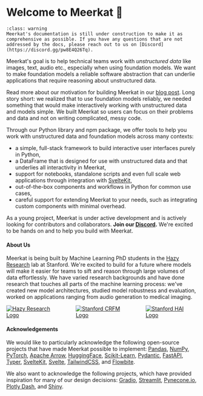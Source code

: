 # Welcome to Meerkat 🔮

```{admonition} Under Construction
:class: warning
Meerkat's documentation is still under construction to make it as comprehensive as possible. If you have any questions that are not addressed by the docs, please reach out to us on [Discord](https://discord.gg/pw8E4Q26Tq).
```


Meerkat's goal is to help technical teams work with *unstructured data* like images, text, audio etc., especially when using foundation models. We want to make foundation models a reliable software abstraction that can underlie applications that require reasoning about unstructured data.

Read more about our motivation for building Meerkat in our [blog post](https://hazyresearch.stanford.edu/blog/2023-03-01-meerkat). Long story short: we realized that to use foundation models reliably, we needed something that would make interactively working with unstructured data and models simple. We built Meerkat so users can focus on their problems and data and not on writing complicated, messy code.

Through our Python library and npm package, we offer tools to help you work with unstructured data and foundation models across many contexts:
- a simple, full-stack framework to build interactive user interfaces purely in Python,
- a DataFrame that is designed for use with unstructured data and that underlies all interactivity in Meerkat,
- support for notebooks, standalone scripts and even full scale web applications through integration with [SvelteKit](https://kit.svelte.dev/),
- out-of-the-box components and workflows in Python for common use cases,
- careful support for extending Meerkat to your needs, such as integrating custom components with minimal overhead.

As a young project, Meerkat is under active development and is actively looking for contributors and collaborators. **Join our [Discord](https://discord.gg/pw8E4Q26Tq).**  We're excited to be hands on and to help you build with Meerkat.
<!-- 
**Philosophy.** Our design philosophy is to give technically minded users the opportunity to extend and tinker to customize Meerkat to your liking, while giving most users the ability to use Meerkat without worrying about the details. 
We hope to make implementation decisions that prioritize simplicity, productivity and ergonomics over technical pyrotechnics and bloat.
 -->
#### About Us
Meerkat is being built by Machine Learning PhD students in the [Hazy Research](https://hazyresearch.stanford.edu) lab at Stanford. We're excited to build for a future where models will make it easier for teams to sift and reason through large volumes of data effortlessly. We have varied research backgrounds and have done research that touches all parts of the machine learning process: we've created new model architectures, studied model robustness and evaluation, worked on applications ranging from audio generation to medical imaging.


<div style="display: flex; gap: 2rem; align-items: center;">
    <a href="https://hazyresearch.github.io/">
        <img
            src="https://hazyresearch.stanford.edu/hazy-logo.png"
            alt="Hazy Research Logo"
            style="max-height: 80px;"
        />
    </a>
    <a href="https://crfm.stanford.edu/">
        <img
            src="https://crfm.stanford.edu/static/img/header/crfm-rgb.png"
            alt="Stanford CRFM Logo"
            style="max-height: 100px;"
        />
    </a>
    <a href="https://hai.stanford.edu/">
        <img
            src="https://hai.stanford.edu/themes/hai/stanford_basic_hai/lockup.svg"
            alt="Stanford HAI Logo"
            style="max-height: 60px;"
        />
    </a>
</div>

#### Acknowledgements
We would like to particularly acknowledge the following open-source projects that have made Meerkat possible to implement: [Pandas](https://pandas.pydata.org/), [NumPy](https://numpy.org/), [PyTorch](https://pytorch.org/), [Apache Arrow](https://arrow.apache.org/), [HuggingFace](https://huggingface.co/), [Scikit-Learn](https://scikit-learn.org/), [Pydantic](https://pydantic-docs.helpmanual.io/), [FastAPI](https://fastapi.tiangolo.com/), [Typer](https://typer.tiangolo.com/), [SvelteKit](https://kit.svelte.dev/), [Svelte](https://svelte.dev/), [TailwindCSS](https://tailwindcss.com/), and [Flowbite](https://flowbite.com/).

We also want to acknowledge the following projects, which have provided inspiration for many of our design decisions: [Gradio](https://gradio.app/), [Streamlit](https://streamlit.io/), [Pynecone.io](https://pynecone.io/), [Plotly Dash](https://plotly.com/dash/), and [Shiny](https://github.com/rstudio/py-shiny).
